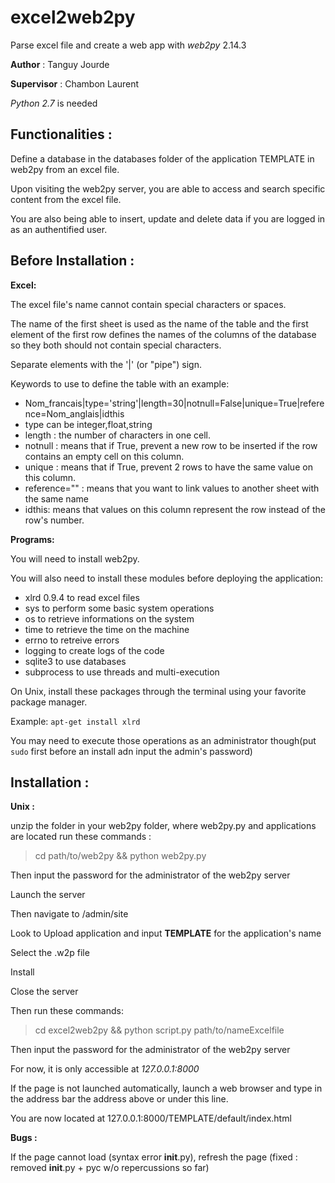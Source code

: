 # excel2web2py
Parse excel file and create a web app with _web2py_ 2.14.3

__Author__ : Tanguy Jourde

__Supervisor__ : Chambon Laurent

_Python 2.7_ is needed

Functionalities :
----------------
Define a database in the databases folder of the application TEMPLATE in web2py from an excel file.

Upon visiting the web2py server, you are able to access and search specific content from the excel file.

You are also being able to insert, update and delete data if you are logged in as an authentified user.

Before Installation :
---------------------

__Excel:__

The excel file's name cannot contain special characters or spaces.

The name of the first sheet is used as the name of the table and the first element of the first row defines the names of the columns of the database so they both should not contain special characters. 

Separate elements with the '|' (or "pipe") sign. 

Keywords to use to define the table with an example:
- Nom_francais|type='string'|length=30|notnull=False|unique=True|reference=Nom_anglais|idthis
- type can be integer,float,string
- length : the number of characters in one cell.
- notnull : means that if True, prevent a new row to be inserted if the row contains an empty cell on this column.
- unique : means that if True, prevent 2 rows to have the same value on this column.
- reference="" : means that you want to link values to another sheet with the same name
- idthis: means that values on this column represent the row instead of the row's number.

__Programs:__

You will need to install web2py.

You will also need to install these modules before deploying the application:
- xlrd 0.9.4 to read excel files
- sys to perform some basic system operations
- os to retrieve informations on the system
- time to retrieve the time on the machine
- errno to retreive errors
- logging to create logs of the code
- sqlite3 to use databases
- subprocess to use threads and multi-execution

On Unix, install these packages through the terminal using your favorite package manager.

Example: `apt-get install xlrd`

You may need to execute those operations as an administrator though(put `sudo` first before an install adn input the admin's password)

Installation :
--------------
__Unix :__ 

unzip the folder in your web2py folder, where web2py.py and applications are located
run these commands : 
> cd path/to/web2py && python web2py.py

Then input the password for the administrator of the web2py server

Launch the server

Then navigate to /admin/site

Look to Upload application and input __TEMPLATE__ for the application's name

Select the .w2p file

Install

Close the server

Then run these commands:
> cd excel2web2py && python script.py path/to/nameExcelfile

Then input the password for the administrator of the web2py server

For now, it is only accessible at _127.0.0.1:8000_

If the page is not launched automatically, launch a web browser and type in the address bar the address above or under this line.

You are now located at 127.0.0.1:8000/TEMPLATE/default/index.html

__Bugs :__

If the page cannot load (syntax error __init__.py), refresh the page (fixed : removed __init__.py + pyc w/o repercussions so far)
